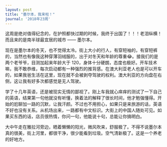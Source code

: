 ```yaml
---
layout: post
title: "墨尔本，我来啦！"
journal: '2018年23周'
---
```


这周是绝对值得纪念的，在护照都快过期的时候，我终于出国了！！！老泪纵横！而且来的是南半球最宜居的城市 —— 墨尔本。

现在是墨尔本的冬天，也不觉得太冷。街上大小的行人，有穿短袖的，有穿短裤的，当然也有像我这种穿薄羽绒服的，出于对冬天和年龄的尊重😂。接我们的是两个老爷爷，目测加起来年龄大于 120，身体十分硬朗，态度也极好。开车技术嘛，我不敢恭维，每次启动都有一种强烈的推背感。在澳大利亚老人也是可以开车的，如果我爸生活在这里，现在就不会被剥夺驾驶的权利。澳大利亚的方向盘在右侧，这让我有好多次都感觉是无人驾驶。

学了十几年英语，还是被现实无情的鄙视了。刚上车我就心痒痒的测试了一下自己的英语，结果第一句他就没有听懂，换着法的解释了很长时间，他才勉强懂得。开始的尬聊加一路的沉默，让我汗颜。不过也不用担心，如果只是来旅游的话，英语不好也没有关系。从机场出来，一路都有中文标识。大街上的中国人随处可见。如果买东西的话，店员很热情，你问一句，他能说十句，总能让你搞明白。

大中午走在雅拉河旁边，晒着懒懒的阳光，微风吹来，舒服极了。不得不说墨尔本真的很美，街上河里，都很干净，很少能看到垃圾。空气清新极了。这是一个养老的好地方。
